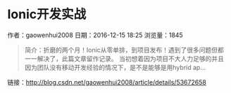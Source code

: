 # Ionic开发实战
作者：gaowenhui2008
日期：2016-12-15 18:25
浏览量：1845
> 简介：折磨的两个月！Ionic从零单排，到项目发布！遇到了很多问题但都一一解决了，此篇文章留作记录。 
当初想着因为项目不大人力足够的并且因为团队没有移动开发经验的情况下，是不是能够是用hybrid ap...

 链接：http://blog.csdn.net/gaowenhui2008/article/details/53672658
